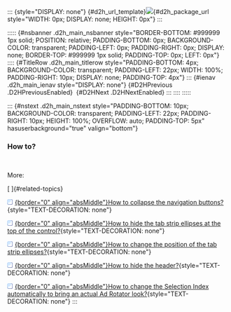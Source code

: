::: {style="DISPLAY: none"}
[](ms-xhelp:///?Id=d2h_url_template){#d2h_url_template}![](!package_url!){#d2h_package_url style="WIDTH: 0px; DISPLAY: none; HEIGHT: 0px"}
:::

::::: {#nsbanner .d2h_main_nsbanner style="BORDER-BOTTOM: #999999 1px solid; POSITION: relative; PADDING-BOTTOM: 0px; BACKGROUND-COLOR: transparent; PADDING-LEFT: 0px; PADDING-RIGHT: 0px; DISPLAY: none; BORDER-TOP: #999999 1px solid; PADDING-TOP: 0px; LEFT: 0px"}
:::: {#TitleRow .d2h_main_titlerow style="PADDING-BOTTOM: 4px; BACKGROUND-COLOR: transparent; PADDING-LEFT: 22px; WIDTH: 100%; PADDING-RIGHT: 10px; DISPLAY: none; PADDING-TOP: 4px"}
::: {#ienav .d2h_main_ienav style="DISPLAY: none"}
[](ms-xhelp:///?Id=7a49fa31-529a-4dbc-8ec6-ee524cb86b9e){#D2HPrevious .D2HPreviousEnabled}  [](ms-xhelp:///?Id=2b8fa141-069f-4f04-8d78-261344acf38b){#D2HNext .D2HNextEnabled}
:::
::::
:::::

::: {#nstext .d2h_main_nstext style="PADDING-BOTTOM: 10px; BACKGROUND-COLOR: transparent; PADDING-LEFT: 22px; PADDING-RIGHT: 10px; HEIGHT: 100%; OVERFLOW: auto; PADDING-TOP: 5px" hasuserbackground="true" valign="bottom"}
### How to?

 

More:

[ ]{#related-topics}

[![](../button.gif){border="0" align="absMiddle"}How to collapse the navigation buttons?](ms-xhelp:///?Id=d5a69631-1823-4afe-8c8f-07cb4e9d14d1){style="TEXT-DECORATION: none"}

[![](../button.gif){border="0" align="absMiddle"}How to hide the tab strip ellipses at the top of the control?](ms-xhelp:///?Id=95b62ff4-7e19-4cef-8176-cbf499e2f2e1){style="TEXT-DECORATION: none"}

[![](../button.gif){border="0" align="absMiddle"}How to change the position of the tab strip ellipses?](ms-xhelp:///?Id=ae98b40a-e0d7-49e5-8a99-d0e81804ce0d){style="TEXT-DECORATION: none"}

[![](../button.gif){border="0" align="absMiddle"}How to hide the header?](ms-xhelp:///?Id=f3ff7f8d-05e0-426c-a21b-0cd3868fc2d3){style="TEXT-DECORATION: none"}

[![](../button.gif){border="0" align="absMiddle"}How to change the Selection Index automatically to bring an actual Ad Rotator look?](ms-xhelp:///?Id=492ec39e-4490-4b56-bc04-c696502246d8){style="TEXT-DECORATION: none"}
:::
